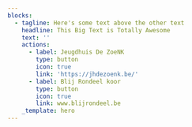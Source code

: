 ```yaml
---
blocks:
  - tagline: Here's some text above the other text
    headline: This Big Text is Totally Awesome
    text: ''
    actions:
      - label: Jeugdhuis De ZoeNK
        type: button
        icon: true
        link: 'https://jhdezoenk.be/'
      - label: Blij Rondeel koor
        type: button
        icon: true
        link: www.blijrondeel.be
    _template: hero
---
```


